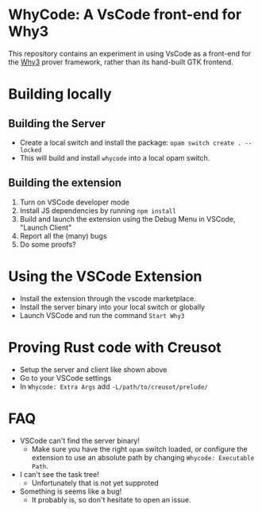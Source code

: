 # WhyCode: A VsCode front-end for Why3

This repository contains an experiment in using VsCode as a front-end for the [Why3](http://why3.lri.fr) prover framework, rather than its hand-built GTK frontend.

# Building locally

## Building the Server

- Create a local switch and install the package: `opam switch create . --locked`
- This will build and install `whycode` into a local opam switch. 

## Building the extension

1. Turn on VSCode developer mode
2. Install JS dependencies by running `npm install`
3. Build and launch the extension using the Debug Menu in VSCode, "Launch Client"
4. Report all the (many) bugs
5. Do some proofs?

# Using the VSCode Extension

- Install the extension through the vscode marketplace.
- Install the server binary into your local switch or globally
- Launch VSCode and run the command `Start Why3`

# Proving Rust code with Creusot

- Setup the server and client like shown above
- Go to your VSCode settings
- In `Whycode: Extra Args` add `-L/path/to/creusot/prelude/`

# FAQ

- VSCode can't find the server binary!
  - Make sure you have the right `opam` switch loaded, or configure the extension to use an absolute path by changing `Whycode: Executable Path`.
- I can't see the task tree!
  - Unfortunately that is not yet supproted
- Something is seems like a bug!
  - It probably is, so don't hesitate to open an issue.
